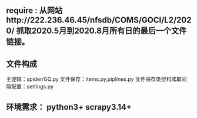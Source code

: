 ## require : 从网站http://222.236.46.45/nfsdb/COMS/GOCI/L2/2020/ 抓取2020.5月到2020.8月所有日的最后一个文件链接。
## 文件构成
主逻辑：spider/GQ.py
文件保存：items.py,piplines.py
文件保存类型和爬取间隔配置：settings.py

## 环境需求： python3+ scrapy3.14+